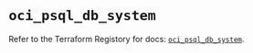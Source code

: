 # `oci_psql_db_system`

Refer to the Terraform Registory for docs: [`oci_psql_db_system`](https://registry.terraform.io/providers/oracle/oci/6.18.0/docs/resources/psql_db_system).
